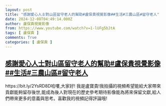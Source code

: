 ```yaml
---
layout: post
title: "感謝愛心人士對山區留守老人的幫助#盧保貴視覺影像##生活#三農山區#留守老人"
date: 2024-12-08T04:49:14.000Z
author: 盧保貴視覺影像
from: https://www.youtube.com/watch?v=1-lUFg5bJtA
tags: [ 盧保貴 ]
comments: True
categories: [ 盧保貴 ]
---
```

<!--1733633354000-->
[感謝愛心人士對山區留守老人的幫助#盧保貴視覺影像##生活#三農山區#留守老人](https://www.youtube.com/watch?v=1-lUFg5bJtA)
------

<div>
https://bit.ly/2YsRD8D哈嘍,大家好! 我是盧寶貴!我拍攝的視頻希望能給大家帶來貢獻能夠留存後世,能成為後人對現在的歷史參考期待影像能為將來保留文獻,給人們帶來更多的意義與思考。喜歡我的視頻記得評論哦!
</div>
